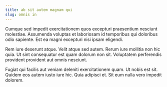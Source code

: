 ```yaml
---
title: ab sit autem magnam qui
slug: omnis in
---
```


Cumque sed impedit exercitationem quos excepturi praesentium nesciunt molestiae. Assumenda voluptas et laboriosam id temporibus qui doloribus odio sapiente. Est ea magni excepturi nisi ipsam eligendi.

Rem iure deserunt atque. Velit atque sed autem. Rerum iure mollitia non hic quia. Ut sint consequatur est quam dolorum non sit. Voluptatem perferendis provident provident aut omnis nesciunt.

Fugiat qui facilis aut veniam deleniti exercitationem quam. Ut nobis est sit. Quidem eos autem iusto iure hic. Quia adipisci et. Sit eum nulla vero impedit dolorem.
